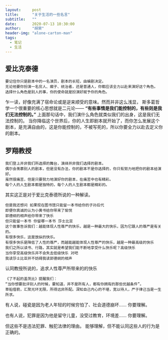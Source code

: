 ```yaml
---
layout:     post
title:      "关于生活的一些名言"
subtitle:   ""
date:       2020-07-13 10:30:00
author:     "胡荣"
header-img: "alone-carton-man"
tags:
  - 笔记
  - 生活
---
```


## 爱比克泰德

```text
要记住你只是剧本中的一名演员，剧本的长短，由编剧决定。
无论他要你扮演一名穷人、瘸子、统治者，还是普通人，你都应该全力以赴来演好这个角色。
选择什么角色是别人的事，你的使命就是扮演好赋予你的角色。
```

乍一读，好像充满了宿命论或是逆来顺受的意味。然而并非这么浅显，
斯多葛哲学一个很重要的核心思想就是二元论—— __“有些事情是我们能控制的，有些则是我们无法控制的。”__
上面那句话中，我们演什么角色就类似我们的出身，这是我们无法控制的。
当你降临这个世界后，你的人生即剧本就开始了，而你怎么发展这个剧本，是充满自由的，这是你能控制的，不被写死的，所以你要全力以赴去定义你的剧本。

## 罗翔教授

```text
我们登上并非我们所选择的舞台，演绎并非我们选择的剧本。
偶尔会羡慕别人的剧本，但是没有办法，你的剧本不是你选择的，你只有努力地把你的剧本给演好。
虽然很痛苦，但是只要努力地演好你的剧本，在痛苦中也有精彩。
每个人的人生剧本都是独特的，每个人的人生剧本都是精彩的。
```

其实这正是对于爱比克泰德所说的一种解读。

```text
但是我还想问 如果现在图书馆只能留一本书给你的子孙后代
即便你真诚的认为小黄书给你带来了愉悦
郭德纲的相声给你带来了快乐
但只能留一本书 你留哪一本书 莎士比亚
这个故事告诉我们：越能体现人性尊严的快乐，越是一种最大的快乐，因为它跟人的尊严是有关的。
有很多快乐，这是放纵的快乐。
有很多快乐是降低了人性的尊严，而越能越能体现人性尊严的快乐，越是一种最高级的快乐
我们之所以读书、行路，其实就是希望我们能不断地享受什么快乐呢？高级快乐
当你享受高级快乐并不会失去低级快乐 对吧
我读莎士比亚并不妨碍我读郭德纲的相声
```

认同教授所说的，追求人性尊严所带来的的快乐

```text
《了不起的盖茨比》提醒我们：
“当你想要批评别人的时候，要知道，并不是所有人，都有你拥有的那些优越条件”。
草船借箭，汇聚光环无限，所得远非所配。深知自己内心的不堪，宽以待人，严于律己当是一生所求。
```

有人说，碰瓷是因为老人年轻的时候穷怕了、社会道德崩坏…… 你要理解。

也有人说，犯罪是因为他是留守儿童，没受过教育，环境差…… 你要理解。

但这些不是违法犯罪、触犯法律的理由。
能够理解，但不能认同这些人的行为是正确的。
